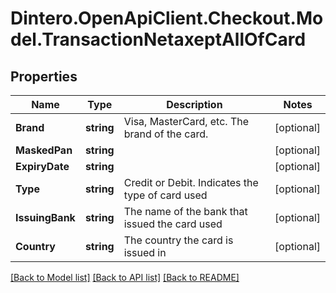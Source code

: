 # Dintero.OpenApiClient.Checkout.Model.TransactionNetaxeptAllOfCard

## Properties

Name | Type | Description | Notes
------------ | ------------- | ------------- | -------------
**Brand** | **string** | Visa, MasterCard, etc. The brand of the card. | [optional] 
**MaskedPan** | **string** |  | [optional] 
**ExpiryDate** | **string** |  | [optional] 
**Type** | **string** | Credit or Debit. Indicates the type of card used  | [optional] 
**IssuingBank** | **string** | The name of the bank that issued the card used  | [optional] 
**Country** | **string** | The country the card is issued in | [optional] 

[[Back to Model list]](../README.md#documentation-for-models) [[Back to API list]](../README.md#documentation-for-api-endpoints) [[Back to README]](../README.md)

